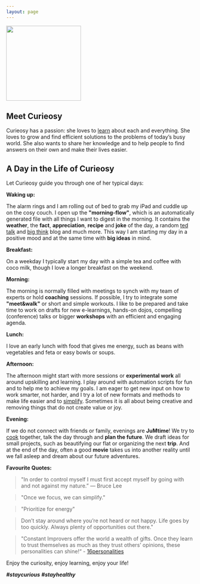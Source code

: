 ```yaml
---
layout: page
--- 
```


<img src="/assets/images/flowingbytes-q.jpeg" width="200" height="200">


## Meet Curieosy
Curieosy has a passion: she loves to [learn](/category/learn/) about each and everything. 
She loves to grow and find efficient solutions to the problems of today’s busy world. 
She also wants to share her knowledge and to help people to find answers on their own and make their lives easier.

## A Day in the Life of Curieosy
Let Curieosy guide you through one of her typical days:

**Waking up:**

The alarm rings and I am rolling out of bed to grab my iPad and cuddle up on the cosy couch.
I open up the **"morning-flow"**, which is an automatically generated file with all things I want to digest in the morning. It contains the **weather**, the **fact**, **appreciation**, **recipe** and **joke** of the day, a random [ted talk](https://www.ted.com/) and [big think](https://bigthink.com/) blog and much more.
This way I am starting my day in a positive mood and at the same time with **big ideas** in mind.

**Breakfast:**

On a weekday I typically start my day with a simple tea and coffee with coco milk, though I love a longer breakfast on the weekend.

**Morning:**

The morning is normally filled with meetings to synch with my team of experts or hold **coaching** sessions. If possible, I try to integrate some **"meet&walk"** or short and simple workouts.
I like to be prepared and take time to work on drafts for new e-learnings, hands-on dojos, compelling (conference) talks or bigger **workshops** with an efficient and engaging agenda.

**Lunch:**

I love an early lunch with food that gives me energy, such as beans with vegetables and feta or easy bowls or soups.

**Afternoon:**

The afternoon might start with more sessions or **experimental work** all around upskilling and learning.
I play around with automation scripts for fun and to help me to achieve my goals.
I am eager to get new input on how to work smarter, not harder, and I try a lot of new formats and methods to make life easier and to [simplify](/category/simplify/).
Sometimes it is all about being creative and removing things that do not create value or joy.

**Evening:**

If we do not connect with friends or family, evenings are **JuMtime**! 
We try to [cook](/category/cook/) together, talk the day through and **plan the future**.
We draft ideas for small projects, such as beautifying our flat or organizing the next **trip**.
And at the end of the day, often a good **movie** takes us into another reality until we fall asleep and dream about our future adventures.

**Favourite Quotes:**
> "In order to control myself I must first accept myself by going with and not against my nature.” ― Bruce Lee

> "Once we focus, we can simplify."

> "Prioritize for energy"

> Don’t stay around where you’re not heard or not happy. Life goes by too quickly. Always plenty of opportunities out there."

> "Constant Improvers offer the world a wealth of gifts. Once they learn to trust themselves as much as they trust others’ opinions, these personalities can shine!“ - [16personalities](https://www.16personalities.com/infj-personality)

Enjoy the curiosity, enjoy learning, enjoy your life!

**_#staycurious_** **_#stayhealthy_**
